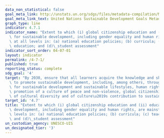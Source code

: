 ```yaml
---
data_non_statistical: false
goal_meta_link: http://unstats.un.org/sdgs/files/metadata-compilation/Metadata-Goal-4.pdf
goal_meta_link_text: United Nations Sustainable Development Goals Metadata (pdf 210kB)
graph_type: line
indicator: 4.7.1
indicator_name: "Extent to which (i) global citizenship education and (ii) education\
  \ for sustainable development, including gender equality and human rights, are mainstreamed\
  \ at all levels in: (a) national education policies; (b) curricula; (c) teacher\
  \ education; and (d)\_student assessment"
indicator_sort_order: 04-07-01
layout: indicator
permalink: /4-7-1/
published: true
reporting_status: complete
sdg_goal: '4'
target: "By 2030, ensure that all learners acquire the knowledge and skills needed\
  \ to promote sustainable development, including, among others, through education\
  \ for sustainable development and sustainable lifestyles, human rights, gender equality,\
  \ promotion of a culture of peace and non-violence, global citizenship and appreciation\
  \ of cultural diversity and of culture\u2019s contribution to sustainable development"
target_id: '4.7'
title: "Extent to which (i) global citizenship education and (ii) education for sustainable\
  \ development, including gender equality and human rights, are mainstreamed at all\
  \ levels in: (a) national education policies; (b) curricula; (c) teacher education;\
  \ and (d)\_student assessment"
un_custodian_agency: UNESCO-UIS
un_designated_tier: '3'
---
```

